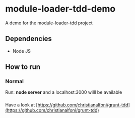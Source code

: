 module-loader-tdd-demo
======================

A demo for the module-loader-tdd project

## Dependencies
- Node JS

## How to run

### Normal
Run: **node server** and a localhost:3000 willl be available

###
Have a look at [https://github.com/christianalfoni/grunt-tdd](https://github.com/christianalfoni/grunt-tdd)
